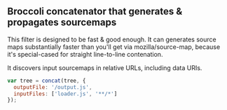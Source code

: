 Broccoli concatenator that generates & propagates sourcemaps
-------------------------------------------------

This filter is designed to be fast & good enough. It can generates
source maps substantially faster than you'll get via
mozilla/source-map, because it's special-cased for straight
line-to-line contenation.

It discovers input sourcemaps in relative URLs, including data URIs.

```js
var tree = concat(tree, {
  outputFile: '/output.js',
  inputFiles: ['loader.js', '**/*']
});
```
